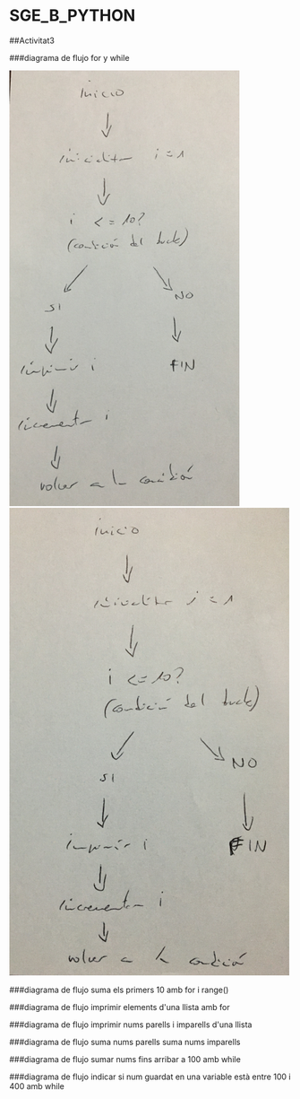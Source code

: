 # SGE_B_PYTHON


##Activitat3

###diagrama de flujo for y while

![for](./Activitat3/IMG/for.png)
![while](./Activitat3/IMG/while.png)

###diagrama de flujo suma els primers 10 amb for i range()



###diagrama de flujo imprimir elements d'una llista amb for 



###diagrama de flujo imprimir nums parells i imparells d'una llista



###diagrama de flujo suma nums parells suma nums imparells



###diagrama de flujo sumar nums fins arribar a 100 amb while



###diagrama de flujo indicar si num guardat en una variable està entre 100 i 400 amb while